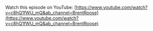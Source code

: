 Watch this episode on YouTube: [https://www.youtube.com/watch?v=c8hQ1fWU_mQ&ab_channel=BrentRoose](https://www.youtube.com/watch?v=c8hQ1fWU_mQ&ab_channel=BrentRoose)
